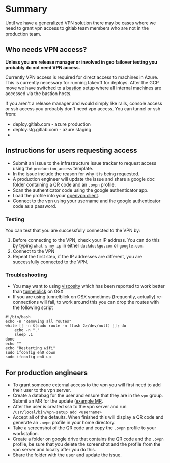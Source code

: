 # Summary

Until we have a generalized VPN solution there may be cases where
we need to grant vpn access to gitlab team members who are not in
the production team.

## Who needs VPN access?

**Unless you are release manager or involved in geo failover testing
you probably do not need VPN access.**

Currently VPN access is required for direct access to machines in Azure.
This is currently necessary for running takeoff for deploys. After the
GCP move we have switched to a [bastion](https://gitlab.com/gitlab-com/runbooks/blob/master/howto/gprd-bastions.md)
setup where all internal machines are accessed via the bastion hosts.

If you aren't a release manager and would simply like rails, console access
or ssh access you probably don't need vpn access. You can tunnel or ssh
from: 
* deploy.gitlab.com - azure production
* deploy.stg.gitlab.com - azure staging
* 

## Instructions for users requesting access

* Submit an issue to the infrastructure issue tracker to request access using the `production_access` template.
* In the issue include the reason for why it is being requested.
* A production engineer will update the issue and share a google doc folder containing a QR code and an `.ovpn` profile.
* Scan the authenticator code using the google authenticator app.
* Load the profile into your [openvpn client](https://openvpn.net/index.php/access-server/section-faq-openvpn-as/client-configuration.html).
* Connect to the vpn using your username and the google authenticator code as a password.

### Testing
You can test that you are successfully connected to the VPN by:
1. Before connecting to the VPN, check your IP address. You can do this by typing `what's my ip` in either `duckduckgo.com` or `google.com`.
1. Connect to the VPN
1. Repeat the first step, if the IP addresses are different, you are successfully connected to the VPN.

### Troubleshooting

* You may want to using [viscosity](https://www.sparklabs.com/viscosity/) which has been reported to work better than [tunnelblick](https://tunnelblick.net/) on OSX
* If you are using tunnelblick on OSX sometimes (frequently, actually) re-connections will fail, to work around this you can drop the routes with the following script
```
#!/bin/bash
echo -n "Removing all routes"
while [[ -n $(sudo route -n flush 2>/dev/null) ]]; do
    echo -n "."
    sleep .1
done
echo ""
echo "Restarting wifi"
sudo ifconfig en0 down
sudo ifconfig en0 up
```

## For production engineers

* To grant someone external access to the vpn you will first need to add their user to the vpn server.
* Create a databag for the user and ensure that they are in the `vpn` group. Submit an MR for the update ([example MR](https://dev.gitlab.org/cookbooks/chef-repo/merge_requests/1248).
* After the user is created ssh to the vpn server and run `/usr/local/bin/vpn-setup add <username>`
* Accept all of the defaults. When finished this will display a QR code and generate an `.ovpn` profile in your home directory.
* Take a screenshot of the QR code and copy the `.ovpn` profile to your workstation.
* Create a folder on google drive that contains the QR code and the `.ovpn` profile, be sure that you delete the screenshot and the profile from the vpn server and locally after you do this.
* Share the folder with the user and update the issue.
